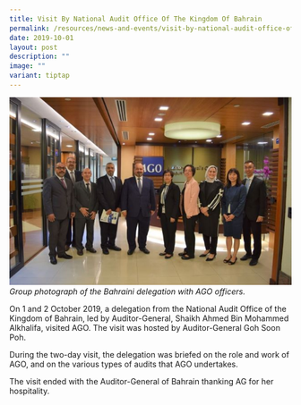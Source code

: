 ```yaml
---
title: Visit By National Audit Office Of The Kingdom Of Bahrain
permalink: /resources/news-and-events/visit-by-national-audit-office-of-the-kingdom-of-bahrain/
date: 2019-10-01
layout: post
description: ""
image: ""
variant: tiptap
---
```

![](/images/Visitors/Bahrain_2019.jpg)
*Group photograph of the Bahraini delegation with AGO officers.*

On 1 and 2 October 2019, a delegation from the National Audit Office of the Kingdom of Bahrain, led by Auditor-General, Shaikh Ahmed Bin Mohammed Alkhalifa, visited AGO. The visit was hosted by Auditor-General Goh Soon Poh. 

During the two-day visit, the delegation was briefed on the role and work of AGO, and on the various types of audits that AGO undertakes.

The visit ended with the Auditor-General of Bahrain thanking AG for her hospitality.